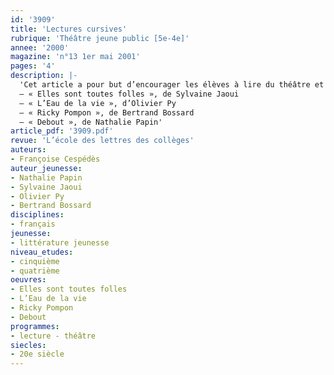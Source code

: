 ```yaml
---
id: '3909'
title: 'Lectures cursives'
rubrique: 'Théâtre jeune public [5e-4e]'
annee: '2000'
magazine: 'n°13 1er mai 2001'
pages: '4'
description: |-
  'Cet article a pour but d’encourager les élèves à lire du théâtre et à leur prouver que ce genre littéraire peut les intéresser, les émouvoir ou les faire rire, grâce à la diversité des sujets qu’il aborde et des registres de langue qu’il emploie. Quatre pièces contemporaines sont présentées ici, dans lesquelles chaque auteur a su raconter une histoire et/ou trouver un langage qui s’adresse véritablement aux jeunes. Point commun entre ces quatre pièces : le personnage principal est un enfant ou un adolescent confronté à la recherche du sens de la vie, au besoin d’apprendre, à l’envie de grandir et de devenir adulte. Les lectures orales des extraits  choisis pour chaque pièce peuvent donner lieu, en classe, individuellement ou collectivement, à des mises en situations où les élèves travailleront la diction, la mémorisation et la restitution (apprentissage de la ponctuation, de l’intonation, des registres de langue…) ou la mise en scène (intérêt des didascalies pour les gestes, les déplacements à effectuer,les accessoires…).
  – « Elles sont toutes folles », de Sylvaine Jaoui
  – « L’Eau de la vie », d’Olivier Py
  – « Ricky Pompon », de Bertrand Bossard
  – « Debout », de Nathalie Papin'
article_pdf: '3909.pdf'
revue: 'L’école des lettres des collèges'
auteurs:
- Françoise Cespédès
auteur_jeunesse:
- Nathalie Papin
- Sylvaine Jaoui
- Olivier Py
- Bertrand Bossard
disciplines:
- français
jeunesse:
- littérature jeunesse
niveau_etudes:
- cinquième
- quatrième
oeuvres:
- Elles sont toutes folles
- L’Eau de la vie
- Ricky Pompon
- Debout
programmes:
- lecture - théâtre
siecles:
- 20e siècle
---
```

